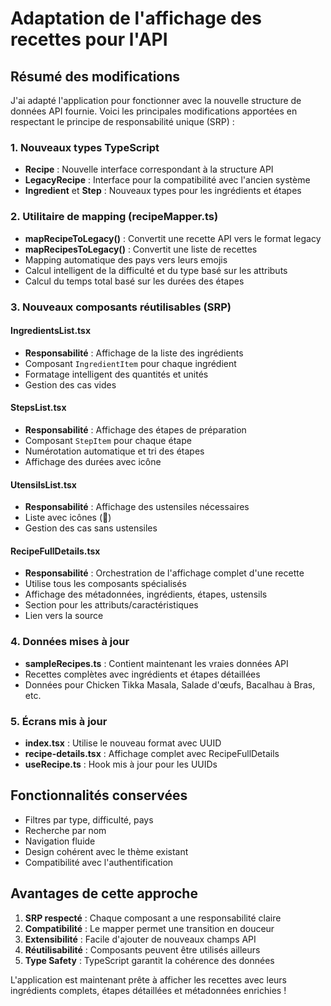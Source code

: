# Adaptation de l'affichage des recettes pour l'API

## Résumé des modifications

J'ai adapté l'application pour fonctionner avec la nouvelle structure de données API fournie. Voici les principales modifications apportées en respectant le principe de responsabilité unique (SRP) :

### 1. Nouveaux types TypeScript
- **Recipe** : Nouvelle interface correspondant à la structure API
- **LegacyRecipe** : Interface pour la compatibilité avec l'ancien système
- **Ingredient** et **Step** : Nouveaux types pour les ingrédients et étapes

### 2. Utilitaire de mapping (recipeMapper.ts)
- **mapRecipeToLegacy()** : Convertit une recette API vers le format legacy
- **mapRecipesToLegacy()** : Convertit une liste de recettes
- Mapping automatique des pays vers leurs emojis
- Calcul intelligent de la difficulté et du type basé sur les attributs
- Calcul du temps total basé sur les durées des étapes

### 3. Nouveaux composants réutilisables (SRP)

#### IngredientsList.tsx
- **Responsabilité** : Affichage de la liste des ingrédients
- Composant `IngredientItem` pour chaque ingrédient
- Formatage intelligent des quantités et unités
- Gestion des cas vides

#### StepsList.tsx
- **Responsabilité** : Affichage des étapes de préparation
- Composant `StepItem` pour chaque étape
- Numérotation automatique et tri des étapes
- Affichage des durées avec icône

#### UtensilsList.tsx
- **Responsabilité** : Affichage des ustensiles nécessaires
- Liste avec icônes (🍴)
- Gestion des cas sans ustensiles

#### RecipeFullDetails.tsx
- **Responsabilité** : Orchestration de l'affichage complet d'une recette
- Utilise tous les composants spécialisés
- Affichage des métadonnées, ingrédients, étapes, ustensils
- Section pour les attributs/caractéristiques
- Lien vers la source

### 4. Données mises à jour
- **sampleRecipes.ts** : Contient maintenant les vraies données API
- Recettes complètes avec ingrédients et étapes détaillées
- Données pour Chicken Tikka Masala, Salade d'œufs, Bacalhau à Bras, etc.

### 5. Écrans mis à jour
- **index.tsx** : Utilise le nouveau format avec UUID
- **recipe-details.tsx** : Affichage complet avec RecipeFullDetails
- **useRecipe.ts** : Hook mis à jour pour les UUIDs

## Fonctionnalités conservées
- Filtres par type, difficulté, pays
- Recherche par nom
- Navigation fluide
- Design cohérent avec le thème existant
- Compatibilité avec l'authentification

## Avantages de cette approche
1. **SRP respecté** : Chaque composant a une responsabilité claire
2. **Compatibilité** : Le mapper permet une transition en douceur
3. **Extensibilité** : Facile d'ajouter de nouveaux champs API
4. **Réutilisabilité** : Composants peuvent être utilisés ailleurs
5. **Type Safety** : TypeScript garantit la cohérence des données

L'application est maintenant prête à afficher les recettes avec leurs ingrédients complets, étapes détaillées et métadonnées enrichies !
